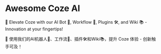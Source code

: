 # Awesome Coze AI

🚀 Elevate Coze with our AI Bot 🤖, Workflow 🔄, Plugins 🛠, and Wiki 📚 - Innovation at your fingertips!

🚀 使用我们的AI机器人🤖、工作流🔄、插件🛠和Wiki📚，提升 Coze 体验 - 创新触手可及！
